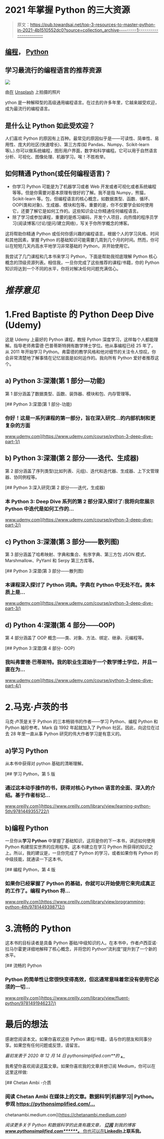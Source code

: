 # 2021 年掌握 Python 的三大资源

> 原文：<https://pub.towardsai.net/top-3-resources-to-master-python-in-2021-4b1510552dc0?source=collection_archive---------1----------------------->

## [编程](https://towardsai.net/p/category/programming)， [Python](https://towardsai.net/p/category/programming/python)

## 学习最流行的编程语言的推荐资源

![](img/e1060adf66f4ed4be487d7a61a61ab19.png)

由[在](https://unsplash.com/@hiteshchoudhary?utm_source=medium&utm_medium=referral) [Unsplash](https://unsplash.com/?utm_source=medium&utm_medium=referral) 上拍摄的照片

ython 是一种解释型的高级通用编程语言。在过去的许多年里，它越来越受欢迎，成为最流行的编程语言。

## **是什么让 Python 如此受欢迎？**

人们喜欢 Python 的原因有上百种。最常见的原因似乎是——可读性、简单性、易用性、庞大的社区(快速增长)、第三方库(如 Pandas、Numpy、Scikit-learn 等)。).你可以做系统编程，图形用户界面，数字和科学编程。它可以用于自然语言分析、可视化、图像处理、机器学习。唉！不胜枚举。

## **如何精通 Python(或任何编程语言)？**

*   你学习 Python 可能是为了机器学习或者 Web 开发或者可视化或者系统编程等等。但是你需要对基本原理有很好的了解。我不是指 Numpy，熊猫，Scikit-learn 等。包，但编程语言的核心概念，如数据类型、函数、循环、OOP(类和对象)、生成器、模块和包等。重要的是，你不仅要学会如何使用它，还要了解它是如何工作的。这些知识会让你精通任何编程语言。
*   除了学习或参加课程，重要的是练习编码，开发个人项目，向热情的程序员学习(阅读博客/讨论/提问/建立网络)，写关于你所学概念的博客。

这将帮助你精通 Python 或任何你感兴趣的编程语言。根据个人的学习风格、时间和其他因素，掌握 Python 的基础知识可能需要几周到几个月的时间。然而，你可以在短短几天内高水平地学习非常基础的 Python，并开始使用它。

我尝试了几门课程和几本书来学习 Python，下面是帮助我彻底理解 Python 核心概念的顶级资源列表。相信我，一旦你完成了这些推荐的课程/书籍，你的 Python 知识将达到一个不同的水平，你将对解决任何问题充满信心。

# ***推荐意见***

# 1.Fred Baptiste 的 Python Deep Dive (Udemy)

这是 Udemy 上最好的 Python 课程，教授 Python 深度学习，这样每个人都能理解。指导老师弗雷德·巴普蒂斯特拥有数学博士学位。他从事编程已经 25 年了，从 2011 年开始学习 Python。弗雷德的教学风格和他对细节的关注令人惊叹。你会非常清楚地了解事情在记忆层面是如何运作的。我向所有 Python 爱好者推荐这个。

## a) Python 3:深潜(第 1 部分—功能)

第 1 部分涵盖了数据类型、函数、装饰器、模块和包、内存管理等。

[](https://www.udemy.com/course/python-3-deep-dive-part-1/) [## Python 3:深潜(第 1 部分-功能)

### 你好！这是一系列课程的第一部分，旨在深入研究…的内部机制和更复杂的方面

www.udemy.com](https://www.udemy.com/course/python-3-deep-dive-part-1/) 

## b) Python 3:深潜(第 2 部分——迭代、生成器)

第 2 部分涵盖了序列类型(比如列表、元组)、迭代和迭代器、生成器、上下文管理器、协同例程等。

[](https://www.udemy.com/course/python-3-deep-dive-part-2/) [## Python 3:深入研究(第 2 部分——迭代，生成器)

### 本 Python 3: Deep Dive 系列的第 2 部分深入探讨了:我将向您展示 Python 中迭代是如何工作的…

www.udemy.com](https://www.udemy.com/course/python-3-deep-dive-part-2/) 

## c) Python 3:深潜(第 3 部分——散列图)

第 3 部分涵盖了哈希映射、字典和集合、有序字典、第三方包 JSON 模式、Marshmallow、PyYaml 和 Serpy 第三方库等。

[](https://www.udemy.com/course/python-3-deep-dive-part-3/) [## Python 3:深潜(第 3 部分——散列图)

### 本课程深入探讨了 Python 词典。字典在 Python 中无处不在。类本质上是…

www.udemy.com](https://www.udemy.com/course/python-3-deep-dive-part-3/) 

## d) Python 4:深潜(第 4 部分——OOP)

第 4 部分涵盖了 OOP 概念——类、对象、方法、绑定、继承、元编程等。

[](https://www.udemy.com/course/python-3-deep-dive-part-4/) [## Python 3:深潜(第 4 部分- OOP)

### 我叫弗雷德·巴蒂斯特。我的职业生涯始于一个数学博士学位，并且一直在为…

www.udemy.com](https://www.udemy.com/course/python-3-deep-dive-part-4/) 

# 2.马克·卢茨的书

马克·卢茨是关于 Python 的三本畅销书的作者——学习 Python、编程 Python 和 Python 袖珍参考。Mark 自 1992 年起就加入了 Python 社区。因此，向这位在过去 28 年里一直从事 Python 研究的伟大作者学习是有意义的。

## a)学习 Python

从本书中获得对 python 基础的清晰理解。

[](https://www.oreilly.com/library/view/learning-python-5th/9781449355722/) [## 学习 Python，第 5 版

### 通过这本动手操作的书，获得对核心 Python 语言的全面、深入的介绍。基于作者标记…

www.oreilly.com](https://www.oreilly.com/library/view/learning-python-5th/9781449355722/) 

## b)编程 Python

一旦你从**学习 Python** 中掌握了基础知识，这将是你的下一本书，讲述如何使用 Python 构建现实世界的应用程序。这本书建立在学习 Python 所获得的知识之上。所以，我的建议是，一旦你完成了 Python 的学习，或者如果你有 Python 的中级技能，就通读一下这本书。

[](https://www.oreilly.com/library/view/programming-python-4th/9781449398712/) [## 编程 Python，第 4 版

### 如果你已经掌握了 Python 的基础，你就可以开始使用它来完成真正的工作了。编程 Python 将…

www.oreilly.com](https://www.oreilly.com/library/view/programming-python-4th/9781449398712/) 

# 3.流畅的 Python

这本书的目标读者是具备 Python 基础/中级知识的人。在本书中，作者卢西亚诺·拉马尔霍更详细地解释了核心概念，并将您的 Python“流利度”提升到了一个新的水平。

[](https://www.oreilly.com/library/view/fluent-python/9781491946237/) [## 流畅的 Python

### Python 的简单性让您很快变得高效，但这通常意味着您没有使用它必须的一切…

www.oreilly.com](https://www.oreilly.com/library/view/fluent-python/9781491946237/) 

# 最后的想法

感谢您阅读本文。如果你喜欢这些 Python 课程/书籍，请与你的朋友和同事分享。如果您有任何问题或反馈，请留言。

*最初发表于 2020 年 12 月 14 日 pythonsimplified.com**的* [***。***](https://pythonsimplified.com/top-3-resources-to-master-python-in-2021/)

我希望你喜欢阅读这篇文章。如果你喜欢我的文章并想订阅 Medium，你可以在这里这样做:

[](https://chetanambi.medium.com) [## Chetan Ambi -介质

### 阅读 Chetan Ambi 在媒体上的文章。数据科学|机器学习| Python。参观 https://pythonsimplified.com/…

chetanambi.medium.com](https://chetanambi.medium.com) 

*阅读更多关于 Python 和数据科学的此类有趣文章，* [***订阅***](https://pythonsimplified.com/home/) *到我的博客*[***www.pythonsimplified.com******。*** 你也可以在](http://www.pythonsimplified.com)[**LinkedIn**](https://www.linkedin.com/in/chetanambi/)**上联系我。**